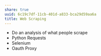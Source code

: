 ```yaml
---
share: true
uuid: 6c19c7df-11cb-401d-a833-bca29d59aa6a
title: Web Scraping
---
```

* Do an analysis of what people scrape
* Python Requests
* Selenium
* Oauth Proxy
